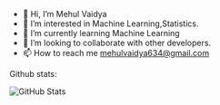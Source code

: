 - 👋 Hi, I’m Mehul Vaidya
- 👀 I’m interested in Machine Learning,Statistics.
- 🌱 I’m currently learning Machine Learning
- 💞️ I’m looking to collaborate with other developers.
- 📫 How to reach me mehulvaidya634@gmail.com

<!---
MehulVaidya634/MehulVaidya634 is a ✨ special ✨ repository because its `README.md` (this file) appears on your GitHub profile.
You can click the Preview link to take a look at your changes.
--->

Github stats:

![GitHub Stats](https://github-readme-stats.vercel.app/api?username=MehulVaidya634&theme=radical)
